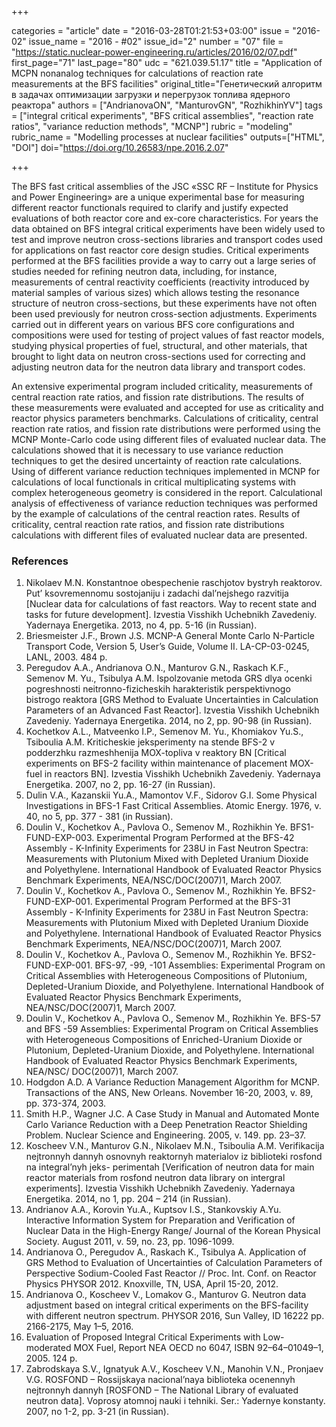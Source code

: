+++

categories = "article"
date = "2016-03-28T01:21:53+03:00"
issue = "2016-02"
issue_name = "2016 - #02"
issue_id="2"
number = "07"
file = "https://static.nuclear-power-engineering.ru/articles/2016/02/07.pdf"
first_page="71"
last_page="80"
udc = "621.039.51.17"
title = "Application of MCPN nonanalog techniques for calculations of reaction rate measurements at the BFS facilities"
original_title="Генетический алгоритм в задачах оптимизации загрузки и перегрузок топлива ядерного реактора"
authors = ["AndrianovaON", "ManturovGN", "RozhikhinYV"]
tags = ["integral critical experiments", "BFS critical assemblies", "reaction rate ratios", "variance reduction methods", "MCNP"]
rubric = "modeling"
rubric_name = "Modelling processes at nuclear facilities"
outputs=["HTML", "DOI"]
doi="https://doi.org/10.26583/npe.2016.2.07"

+++

The BFS fast critical assemblies of the JSC «SSC RF – Institute for Physics and Power Engineering» are a unique experimental base for measuring different reactor functionals required to clarify and justify expected evaluations of both reactor core and ex-core characteristics.  For years the data obtained on BFS integral critical experiments have been widely used to test and improve neutron cross-sections libraries and transport codes used for applications on fast reactor core design studies.  Critical experiments  performed at the BFS facilities provide a way to carry out a large series of studies needed for refining neutron data, including, for instance, measurements of central reactivity coefficients (reactivity introduced by material samples of various sizes) which allows testing the resonance structure of neutron cross-sections, but these experiments have not often been used previously for neutron cross-section adjustments.  Experiments carried out in different years on various BFS core configurations and compositions were used for testing of project values of fast reactor models, studying physical properties of fuel, structural, and other materials, that brought to light data on neutron cross-sections used for correcting and adjusting neutron data for the neutron data library and transport codes.

An extensive experimental program included criticality, measurements of central reaction rate ratios, and fission rate distributions.  The results of these measurements were evaluated and accepted for use as criticality and reactor physics parameters benchmarks.  Calculations of criticality, central reaction rate ratios, and fission rate distributions were performed using the MCNP Monte-Carlo code using different files of evaluated nuclear data.  The calculations showed that it is necessary to use variance reduction techniques to get the desired uncertainty of reaction rate calculations.  Using of different variance reduction techniques implemented in MCNP for calculations of local functionals in critical multiplicating systems with complex heterogeneous geometry is considered in the report.  Calculational analysis of effectiveness of variance reduction techniques was performed by the example of calculations of the central reaction rates.  Results of criticality, central reaction rate ratios, and fission rate distributions calculations with different files of evaluated nuclear data are presented.

### References

1. Nikolaev M.N. Konstantnoe obespechenie raschjotov bystryh reaktorov. Put’ ksovremennomu sostojaniju i zadachi dal’nejshego razvitija [Nuclear data for calculations of fast reactors. Way to recent state and tasks for future development]. Izvestia Visshikh Uchebnikh Zavedeniy. Yadernaya Energetika. 2013, no 4, pp. 5-16 (in Russian).
2. Briesmeister J.F., Brown J.S. MCNP-A General Monte Carlo N-Particle Transport Code, Version 5, User’s Guide, Volume II. LA-CP-03-0245, LANL, 2003. 484 p.
3. Peregudov A.A., Andrianova O.N., Manturov G.N., Raskach K.F., Semenov M. Yu., Tsibulya A.M. Ispolzovanie metoda GRS dlya ocenki pogreshnosti neitronno-fizicheskih harakteristik perspektivnogo bistrogo reaktora [GRS Method to Evaluate Uncertainties in Calculation Parameters of an Advanced Fast Reactor]. Izvestia Visshikh Uchebnikh Zavedeniy. Yadernaya Energetika. 2014, no 2, pp. 90-98 (in Russian).
4. Kochetkov A.L., Matveenko I.P., Semenov M. Yu., Khomiakov Yu.S., Tsiboulia A.M. Kriticheskie jeksperimenty na stende BFS-2 v podderzhku razmeshhenija MOX-topliva v reaktory BN [Critical experiments on BFS-2 facility within maintenance of placement MOX-fuel in reactors BN]. Izvestia Visshikh Uchebnikh Zavedeniy. Yadernaya Energetika. 2007, no 2, pp. 16-27 (in Russian).
5. Dulin V.A., Kazanskii Yu.A., Mamontov V.F., Sidorov G.I. Some Physical Investigations in BFS-1 Fast Critical Assemblies. Atomic Energy. 1976, v. 40, no 5, pp. 377 - 381 (in Russian).
6. Doulin V., Kochetkov A., Pavlova O., Semenov M., Rozhikhin Ye. BFS1-FUND-EXP-003. Experimental Program Performed at the BFS-42 Assembly - K-Infinity Experiments for 238U in Fast Neutron Spectra: Measurements with Plutonium Mixed with Depleted Uranium Dioxide and Polyethylene. International Handbook of Evaluated Reactor Physics Benchmark Experiments, NEA/NSC/DOC(2007)1, March 2007.
7. Doulin V., Kochetkov A., Pavlova O., Semenov M., Rozhikhin Ye. BFS2-FUND-EXP-001. Experimental Program Performed at the BFS-31 Assembly - K-Infinity Experiments for 238U in Fast Neutron Spectra: Measurements with Plutonium Mixed with Depleted Uranium Dioxide and Polyethylene. International Handbook of Evaluated Reactor Physics Benchmark Experiments, NEA/NSC/DOC(2007)1, March 2007.
8. Doulin V., Kochetkov A., Pavlova O., Semenov M., Rozhikhin Ye. BFS2-FUND-EXP-001. BFS-97, -99, -101 Assemblies: Experimental Program on Critical Assemblies with Heterogeneous Compositions of Plutonium, Depleted-Uranium Dioxide, and Polyethylene. International Handbook of Evaluated Reactor Physics Benchmark Experiments, NEA/NSC/DOC(2007)1, March 2007.
9. Doulin V., Kochetkov A., Pavlova O., Semenov M., Rozhikhin Ye. BFS-57 and BFS -59 Assemblies: Experimental Program on Critical Assemblies with Heterogeneous Compositions of Enriched-Uranium Dioxide or Plutonium, Depleted-Uranium Dioxide, and Polyethylene. International Handbook of Evaluated Reactor Physics Benchmark Experiments, NEA/NSC/ DOC(2007)1, March 2007.
10. Hodgdon A.D. A Variance Reduction Management Algorithm for MCNP. Transactions of the ANS, New Orleans. November 16-20, 2003, v. 89, pp. 373-374, 2003.
11. Smith H.P., Wagner J.C. A Case Study in Manual and Automated Monte Carlo Variance Reduction with a Deep Penetration Reactor Shielding Problem. Nuclear Science and Engineering. 2005, v. 149. pp. 23–37.
12. Koscheev V.N., Manturov G.N., Nikolaev M.N., Tsiboulia A.M. Verifikacija nejtronnyh dannyh osnovnyh reaktornyh materialov iz biblioteki rosfond na integral’nyh jeks- perimentah [Verification of neutron data for main reactor materials from rosfond neutron data library on intergral experiments]. Izvestia Visshikh Uchebnikh Zavedeniy. Yadernaya Energetika. 2014, no 1, pp. 204 – 214 (in Russian).
13. Andrianov A.A., Korovin Yu.A., Kuptsov I.S., Stankovskiy A.Yu. Interactive Information System for Preparation and Verification of Nuclear Data in the High-Energy Range/ Journal of the Korean Physical Society. August 2011, v. 59, no. 23, pp. 1096-1099.
14. Andrianova O., Peregudov A., Raskach K., Tsibulya A. Application of GRS Method to Evaluation of Uncertainties of Calculation Parameters of Perspective Sodium-Cooled Fast Reactor // Proc. Int. Conf. on Reactor Physics PHYSOR 2012. Knoxville, TN, USA, April 15-20, 2012.
15. Andrianova O., Koscheev V., Lomakov G., Manturov G. Neutron data adjustment based on integral critical experiments on the BFS-facility with different neutron spectrum. PHYSOR 2016, Sun Valley, ID 16222 pp. 2166-2175, May 1–5, 2016.
16. Evaluation of Proposed Integral Critical Experiments with Low-moderated MOX Fuel, Report NEA OECD no 6047, ISBN 92–64–01049–1, 2005. 124 p.
17. Zabrodskaya S.V., Ignatyuk A.V., Koscheev V.N., Manohin V.N., Pronjaev V.G. ROSFOND – Rossijskaya nacional’naya biblioteka ocenennyh nejtronnyh dannyh [ROSFOND – The National Library of evaluated neutron data]. Voprosy atomnoj nauki i tehniki. Ser.: Yadernye konstanty. 2007, no 1-2, pp. 3-21 (in Russian).